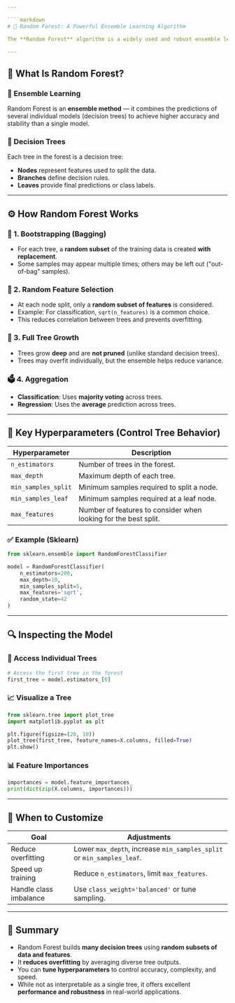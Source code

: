 ```yaml
---

````markdown
# 🌲 Random Forest: A Powerful Ensemble Learning Algorithm

The **Random Forest** algorithm is a widely used and robust ensemble learning technique for **classification** and **regression** tasks. It builds multiple decision trees and combines their outputs for better performance and generalization.

---
```


## 📌 What Is Random Forest?

### 🎯 Ensemble Learning
Random Forest is an **ensemble method** — it combines the predictions of several individual models (decision trees) to achieve higher accuracy and stability than a single model.

### 🌳 Decision Trees
Each tree in the forest is a decision tree:
- **Nodes** represent features used to split the data.
- **Branches** define decision rules.
- **Leaves** provide final predictions or class labels.

---

## ⚙️ How Random Forest Works

### 🧪 1. Bootstrapping (Bagging)
- For each tree, a **random subset** of the training data is created **with replacement**.
- Some samples may appear multiple times; others may be left out ("out-of-bag" samples).

### 🎲 2. Random Feature Selection
- At each node split, only a **random subset of features** is considered.
- Example: For classification, `sqrt(n_features)` is a common choice.
- This reduces correlation between trees and prevents overfitting.

### 🌱 3. Full Tree Growth
- Trees grow **deep** and are **not pruned** (unlike standard decision trees).
- Trees may overfit individually, but the ensemble helps reduce variance.

### 🗳️ 4. Aggregation
- **Classification**: Uses **majority voting** across trees.
- **Regression**: Uses the **average** prediction across trees.

---

## 🔧 Key Hyperparameters (Control Tree Behavior)

| Hyperparameter        | Description                                                        |
|-----------------------|--------------------------------------------------------------------|
| `n_estimators`        | Number of trees in the forest.                                     |
| `max_depth`           | Maximum depth of each tree.                                        |
| `min_samples_split`   | Minimum samples required to split a node.                          |
| `min_samples_leaf`    | Minimum samples required at a leaf node.                           |
| `max_features`        | Number of features to consider when looking for the best split.    |

### ✅ Example (Sklearn)
```python
from sklearn.ensemble import RandomForestClassifier

model = RandomForestClassifier(
    n_estimators=200,
    max_depth=10,
    min_samples_split=5,
    max_features='sqrt',
    random_state=42
)
````

---

## 🔍 Inspecting the Model

### 🌲 Access Individual Trees

```python
# Access the first tree in the forest
first_tree = model.estimators_[0]
```

### 📈 Visualize a Tree

```python
from sklearn.tree import plot_tree
import matplotlib.pyplot as plt

plt.figure(figsize=(20, 10))
plot_tree(first_tree, feature_names=X.columns, filled=True)
plt.show()
```

### 📊 Feature Importances

```python
importances = model.feature_importances_
print(dict(zip(X.columns, importances)))
```

---

## 🧠 When to Customize

| Goal                   | Adjustments                                                            |
| ---------------------- | ---------------------------------------------------------------------- |
| Reduce overfitting     | Lower `max_depth`, increase `min_samples_split` or `min_samples_leaf`. |
| Speed up training      | Reduce `n_estimators`, limit `max_features`.                           |
| Handle class imbalance | Use `class_weight='balanced'` or tune sampling.                        |

---

## 📝 Summary

* Random Forest builds **many decision trees** using **random subsets of data and features**.
* It **reduces overfitting** by averaging diverse tree outputs.
* You can **tune hyperparameters** to control accuracy, complexity, and speed.
* While not as interpretable as a single tree, it offers excellent **performance and robustness** in real-world applications.
